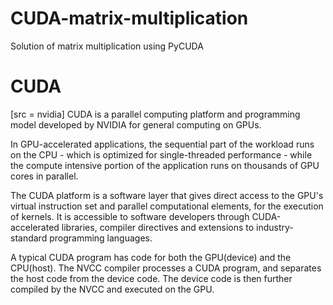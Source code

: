 # CUDA-matrix-multiplication
Solution of matrix multiplication using PyCUDA

# CUDA
[src = nvidia]
CUDA is a parallel computing platform and programming model developed by NVIDIA for general computing on GPUs. 

In GPU-accelerated applications, the sequential part of the workload runs on the CPU - which is optimized for single-threaded performance - while the compute intensive portion of the application runs on thousands of GPU cores in parallel. 

The CUDA platform is a software layer that gives direct access to the GPU's virtual instruction set and parallel computational elements, for the execution of kernels. It is accessible to software developers through CUDA-accelerated libraries, compiler directives and extensions to industry-standard programming languages. 

A typical CUDA program has code for both the GPU(device) and the CPU(host). The NVCC compiler processes a CUDA program, and separates the host code from the device code. The device code is then further compiled by the NVCC and executed on the GPU.
